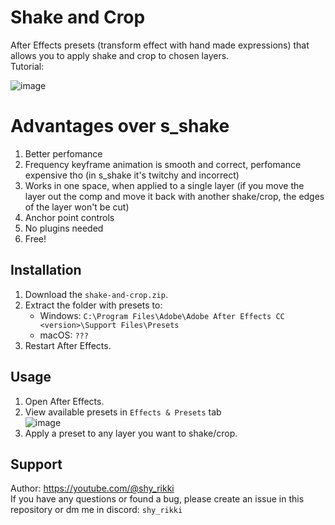 # Shake and Crop
After Effects presets (transform effect with hand made expressions) that allows you to apply shake and crop to chosen layers.  
Tutorial:  

![image](https://github.com/user-attachments/assets/f803fc5f-d0ee-46b7-828d-de809bcac47b)  

# Advantages over s_shake
1. Better perfomance  
2. Frequency keyframe animation is smooth and correct, perfomance expensive tho (in s_shake it's twitchy and incorrect)
3. Works in one space, when applied to a single layer (if you move the layer out the comp and move it back with another shake/crop, the edges of the layer won't be cut)  
4. Anchor point controls  
5. No plugins needed  
6. Free!  

## Installation
1. Download the `shake-and-crop.zip`.  
2. Extract the folder with presets to:  
   - Windows: `C:\Program Files\Adobe\Adobe After Effects CC <version>\Support Files\Presets`  
   - macOS: `???`  
3. Restart After Effects.  

## Usage
1. Open After Effects.  
2. View available presets in `Effects & Presets` tab  
![image](https://github.com/user-attachments/assets/0e8390f4-95e3-4128-aff6-5ca09e1bef71)  
3. Apply a preset to any layer you want to shake/crop.  

## Support
Author: https://youtube.com/@shy_rikki  
If you have any questions or found a bug, please create an issue in this repository or dm me in discord: `shy_rikki`  
